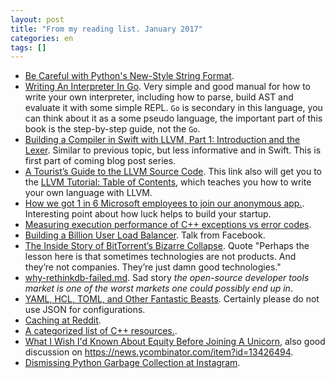 ```yaml
---
layout: post
title: "From my reading list. January 2017"
categories: en
tags: []
---
```


- [Be Careful with Python's New-Style String Format](http://lucumr.pocoo.org/2016/12/29/careful-with-str-format/).
- [Writing An Interpreter In Go](https://interpreterbook.com). Very simple and good manual for how to write your own interpreter, including how to parse, build AST and evaluate it with some simple REPL. `Go` is secondary in this language, you can think about it as a some pseudo language, the important part of this book is the step-by-step guide, not the `Go`.
- [Building a Compiler in Swift with LLVM, Part 1: Introduction and the Lexer](https://harlanhaskins.com/2017/01/08/building-a-compiler-with-swift-in-llvm-part-1-introduction-and-the-lexer.html). Similar to previous topic, but less informative and in Swift. This is first part of coming blog post series.
- [A Tourist’s Guide to the LLVM Source Code](http://blog.regehr.org/archives/1453). This link also will get you to the [LLVM Tutorial: Table of Contents](http://llvm.org/docs/tutorial/index.html), which teaches you how to write your own language with LLVM.
- [How we got 1 in 6 Microsoft employees to join our anonymous app.](https://hackernoon.com/how-we-got-1-in-6-microsoft-employees-to-join-our-anonymous-app-74ff6916bebd). Interesting point about how luck helps to build your startup.
- [Measuring execution performance of C++ exceptions vs error codes](http://nibblestew.blogspot.com/2017/01/measuring-execution-performance-of-c.html). 
- [Building a Billion User Load Balancer](https://www.usenix.org/conference/lisa16/conference-program/presentation/shuff). Talk from Facebook.
- [The Inside Story of BitTorrent’s Bizarre Collapse](https://backchannel.com/the-inside-story-of-bittorrents-bizarre-collapse-a0766a5442d7). Quote "Perhaps the lesson here is that sometimes technologies are not products. And they’re not companies. They’re just damn good technologies."
- [why-rethinkdb-failed.md](https://github.com/coffeemug/defstartup/blob/master/_drafts/why-rethinkdb-failed.md). Sad story *the open-source developer tools market is one of the worst markets one could possibly end up in*.
- [YAML, HCL, TOML, and Other Fantastic Beasts](https://nathanleclaire.com/blog/2016/06/13/yaml-hcl-toml-and-other-fantastic-beasts/). Certainly please do not use JSON for configurations.
- [Caching at Reddit](https://redditblog.com/2017/1/17/caching-at-reddit/).
- [A categorized list of C++ resources.](https://github.com/MattPD/cpplinks).
- [What I Wish I'd Known About Equity Before Joining A Unicorn](https://gist.github.com/yossorion/4965df74fd6da6cdc280ec57e83a202d#what-i-wish-id-known-about-equity-before-joining-a-unicorn), also good discussion on <https://news.ycombinator.com/item?id=13426494>.
- [Dismissing Python Garbage Collection at Instagram](https://engineering.instagram.com/dismissing-python-garbage-collection-at-instagram-4dca40b29172#.32yhi9sx9). 
